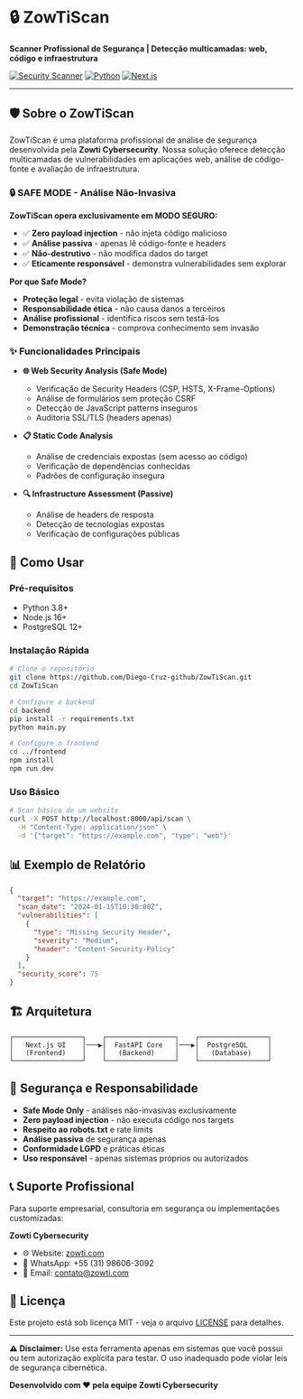 # 🔒 ZowTiScan

**Scanner Profissional de Segurança | Detecção multicamadas: web, código e infraestrutura**

[![Security Scanner](https://img.shields.io/badge/Security-Scanner-red.svg)](https://zowti.com)
[![Python](https://img.shields.io/badge/Python-FastAPI-blue.svg)](https://fastapi.tiangolo.com/)
[![Next.js](https://img.shields.io/badge/Frontend-Next.js-black.svg)](https://nextjs.org/)

---

## 🛡️ Sobre o ZowTiScan

ZowTiScan é uma plataforma profissional de análise de segurança desenvolvida pela **Zowti Cybersecurity**. Nossa solução oferece detecção multicamadas de vulnerabilidades em aplicações web, análise de código-fonte e avaliação de infraestrutura.

### 🔒 **SAFE MODE - Análise Não-Invasiva**

**ZowTiScan opera exclusivamente em MODO SEGURO:**
- ✅ **Zero payload injection** - não injeta código malicioso
- ✅ **Análise passiva** - apenas lê código-fonte e headers
- ✅ **Não-destrutivo** - não modifica dados do target
- ✅ **Eticamente responsável** - demonstra vulnerabilidades sem explorar

**Por que Safe Mode?**
- **Proteção legal** - evita violação de sistemas
- **Responsabilidade ética** - não causa danos a terceiros  
- **Análise profissional** - identifica riscos sem testá-los
- **Demonstração técnica** - comprova conhecimento sem invasão

### ✨ Funcionalidades Principais

- **🌐 Web Security Analysis (Safe Mode)**
  - Verificação de Security Headers (CSP, HSTS, X-Frame-Options)
  - Análise de formulários sem proteção CSRF
  - Detecção de JavaScript patterns inseguros
  - Auditoria SSL/TLS (headers apenas)

- **📋 Static Code Analysis** 
  - Análise de credenciais expostas (sem acesso ao código)
  - Verificação de dependências conhecidas
  - Padrões de configuração insegura

- **🔍 Infrastructure Assessment (Passive)**
  - Análise de headers de resposta
  - Detecção de tecnologias expostas
  - Verificação de configurações públicas

## 🚀 Como Usar

### Pré-requisitos
- Python 3.8+
- Node.js 16+
- PostgreSQL 12+

### Instalação Rápida

```bash
# Clone o repositório
git clone https://github.com/Diego-Cruz-github/ZowTiScan.git
cd ZowTiScan

# Configure o backend
cd backend
pip install -r requirements.txt
python main.py

# Configure o frontend
cd ../frontend
npm install
npm run dev
```

### Uso Básico

```bash
# Scan básico de um website
curl -X POST http://localhost:8000/api/scan \
  -H "Content-Type: application/json" \
  -d '{"target": "https://example.com", "type": "web"}'
```

## 📊 Exemplo de Relatório

```json
{
  "target": "https://example.com",
  "scan_date": "2024-01-15T10:30:00Z",
  "vulnerabilities": [
    {
      "type": "Missing Security Header",
      "severity": "Medium",
      "header": "Content-Security-Policy"
    }
  ],
  "security_score": 75
}
```

## 🏗️ Arquitetura

```
┌─────────────────┐    ┌─────────────────┐    ┌─────────────────┐
│   Next.js UI    │───▶│  FastAPI Core   │───▶│  PostgreSQL     │
│   (Frontend)    │    │   (Backend)     │    │   (Database)    │
└─────────────────┘    └─────────────────┘    └─────────────────┘
```

## 🔐 Segurança e Responsabilidade

- **Safe Mode Only** - análises não-invasivas exclusivamente
- **Zero payload injection** - não executa código nos targets
- **Respeito ao robots.txt** e rate limits
- **Análise passiva** de segurança apenas
- **Conformidade LGPD** e práticas éticas
- **Uso responsável** - apenas sistemas próprios ou autorizados

## 📞 Suporte Profissional

Para suporte empresarial, consultoria em segurança ou implementações customizadas:

**Zowti Cybersecurity**
- 🌐 Website: [zowti.com](https://zowti.com)
- 📱 WhatsApp: +55 (31) 98606-3092
- 📧 Email: contato@zowti.com

## 📄 Licença

Este projeto está sob licença MIT - veja o arquivo [LICENSE](LICENSE) para detalhes.

---

**⚠️ Disclaimer:** Use esta ferramenta apenas em sistemas que você possui ou tem autorização explícita para testar. O uso inadequado pode violar leis de segurança cibernética.

**Desenvolvido com ❤️ pela equipe Zowti Cybersecurity**